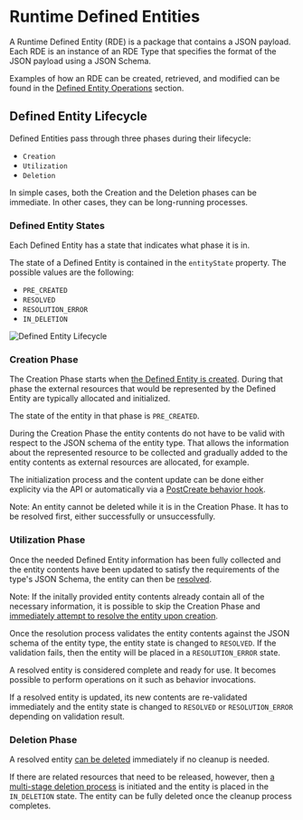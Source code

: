 # Runtime Defined Entities

A Runtime Defined Entity (RDE) is a package that contains a JSON payload.
Each RDE is an instance of an RDE Type that specifies the format of the JSON payload using a JSON Schema.

Examples of how an RDE can be created, retrieved, and modified can be found in the
[Defined Entity Operations](defined-entity-operations.md) section.

## Defined Entity Lifecycle

Defined Entities pass through three phases during their lifecycle:

- `Creation`
- `Utilization`
- `Deletion`

In simple cases, both the Creation and the Deletion phases can be immediate. In other cases, they can be long-running processes.

### Defined Entity States

Each Defined Entity has a state that indicates what phase it is in.

The state of a Defined Entity is contained in the `entityState` property.
The possible values are the following:

- `PRE_CREATED`
- `RESOLVED`
- `RESOLUTION_ERROR`
- `IN_DELETION`

![Defined Entity Lifecycle](../../images/rde_lifecycle.png)

### Creation Phase

The Creation Phase starts when [the Defined Entity is created](defined-entity-operations.md#entity-creation). During that phase the external resources that would be represented by the Defined Entity are typically allocated and initialized.

The state of the entity in that phase is `PRE_CREATED`.

During the Creation Phase the entity contents do not have to be valid with respect to the JSON schema of the entity type. That allows the information about the represented resource to be collected and gradually added to the entity contents as external resources are allocated, for example.

The initialization process and the content update can be done either explicity via the API
or automatically via a [PostCreate behavior hook](rde-hooks.md#post-create-behavior-hook).

Note: An entity cannot be deleted while it is in the Creation Phase. It has to be resolved first, either successfully or unsuccessfully.

### Utilization Phase

Once the needed Defined Entity information has been fully collected and the entity contents have been updated to satisfy the requirements of the type's JSON Schema, the entity can then be [resolved](defined-entity-operations.md#entity-resolution).

Note: If the initally provided entity contents already contain all of the necessary information, it is possible to skip the Creation Phase and [immediately attempt to resolve the entity upon creation](defined-entity-operations.md#immediate-entity-resolution-after-creation).

Once the resolution process validates the entity contents against the JSON schema of the entity type,
the entity state is changed to `RESOLVED`. If the validation fails, then the entity will be placed in a `RESOLUTION_ERROR` state.

A resolved entity is considered complete and ready for use. It becomes possible to perform operations on it such as behavior invocations.

If a resolved entity is updated, its new contents are re-validated immediately and the entity state is changed to `RESOLVED` or `RESOLUTION_ERROR` depending on validation result.

### Deletion Phase

A resolved entity [can be deleted](defined-entity-operations.md#entity-deletion) immediately if no cleanup is needed.

If there are related resources that need to be released, however, then [a multi-stage deletion process](rde-hooks.md#multi-stage-rde-deletion) is initiated and the entity is placed in the `IN_DELETION` state. The entity can be fully deleted once the cleanup process completes.
